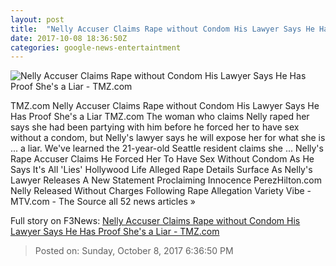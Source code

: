 ```yaml
---
layout: post
title:  "Nelly Accuser Claims Rape without Condom His Lawyer Says He Has Proof She's a Liar - TMZ.com"
date: 2017-10-08 18:36:50Z
categories: google-news-entertaintment
---
```


![Nelly Accuser Claims Rape without Condom His Lawyer Says He Has Proof She's a Liar - TMZ.com](https://media.tmz.com/2017/10/07/1007-nelly-tmz-03-1200x630.jpg)

TMZ.com Nelly Accuser Claims Rape without Condom His Lawyer Says He Has Proof She's a Liar TMZ.com The woman who claims Nelly raped her says she had been partying with him before he forced her to have sex without a condom, but Nelly's lawyer says he will expose her for what she is ... a liar. We've learned the 21-year-old Seattle resident claims she ... Nelly's Rape Accuser Claims He Forced Her To Have Sex Without Condom As He Says It's All 'Lies' Hollywood Life Alleged Rape Details Surface As Nelly's Lawyer Releases A New Statement Proclaiming Innocence PerezHilton.com Nelly Released Without Charges Following Rape Allegation Variety Vibe - MTV.com - The Source all 52 news articles »


Full story on F3News: [Nelly Accuser Claims Rape without Condom His Lawyer Says He Has Proof She's a Liar - TMZ.com](http://www.f3nws.com/n/dKZNXJ)

> Posted on: Sunday, October 8, 2017 6:36:50 PM
